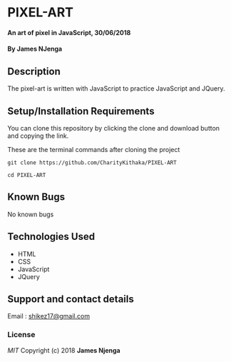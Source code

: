 # PIXEL-ART


#### An art of pixel in JavaScript, 30/06/2018

#### By **James NJenga**

## Description
The pixel-art is written with JavaScript to practice JavaScript and JQuery.

## Setup/Installation Requirements
You can clone this repository by clicking the clone and download button and copying the link. 

These are the terminal commands after cloning the project
```
git clone https://github.com/CharityKithaka/PIXEL-ART

cd PIXEL-ART
```

## Known Bugs
No known bugs

## Technologies Used
* HTML
* CSS
* JavaScript
* JQuery

## Support and contact details
Email : shikez17@gmail.com

### License
*MIT*
Copyright (c) 2018 **James Njenga**
